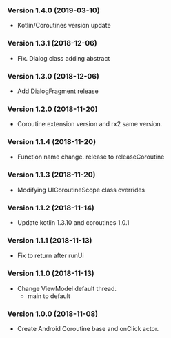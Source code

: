 ### Version 1.4.0 (2019-03-10)
- Kotlin/Coroutines version update

### Version 1.3.1 (2018-12-06)
- Fix. Dialog class adding abstract

### Version 1.3.0 (2018-12-06)
- Add DialogFragment release

### Version 1.2.0 (2018-11-20)
- Coroutine extension version and rx2 same version.

### Version 1.1.4 (2018-11-20)
- Function name change. release to releaseCoroutine

### Version 1.1.3 (2018-11-20)
- Modifying UICoroutineScope class overrides

### Version 1.1.2 (2018-11-14)
- Update kotlin 1.3.10 and coroutines 1.0.1

### Version 1.1.1 (2018-11-13)
- Fix to return after runUi

### Version 1.1.0 (2018-11-13)
- Change ViewModel default thread.
    - main to default

### Version 1.0.0 (2018-11-08)
 - Create Android Coroutine base and onClick actor.